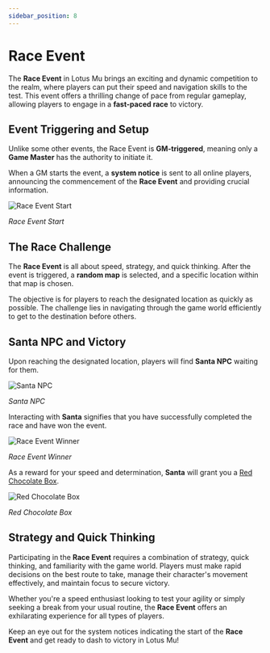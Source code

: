 ```yaml
---
sidebar_position: 8
---
```


# Race Event

The **Race Event** in Lotus Mu brings an exciting and dynamic competition to the realm, where players can put their speed and navigation skills to the test. This event offers a thrilling change of pace from regular gameplay, allowing players to engage in a **fast-paced race** to victory.

## Event Triggering and Setup

Unlike some other events, the Race Event is **GM-triggered**, meaning only a **Game Master** has the authority to initiate it.

When a GM starts the event, a **system notice** is sent to all online players, announcing the commencement of the **Race Event** and providing crucial information.

![Race Event Start](/img/events/race/race-1.jpg)

_Race Event Start_

## The Race Challenge

The **Race Event** is all about speed, strategy, and quick thinking. After the event is triggered, a **random map** is selected, and a specific location within that map is chosen.

The objective is for players to reach the designated location as quickly as possible. The challenge lies in navigating through the game world efficiently to get to the destination before others.

## Santa NPC and Victory

Upon reaching the designated location, players will find **Santa NPC** waiting for them.

![Santa NPC](/img/events/race/race-2.jpg)

_Santa NPC_

Interacting with **Santa** signifies that you have successfully completed the race and have won the event.

![Race Event Winner](/img/events/race/race-3.jpg)

_Race Event Winner_

As a reward for your speed and determination, **Santa** will grant you a [Red Chocolate Box](/items/item-bags/misc/red-chocolate-box).

![Red Chocolate Box](/img/items/item-bags/red-chocolate-box.png)

_Red Chocolate Box_

## Strategy and Quick Thinking

Participating in the **Race Event** requires a combination of strategy, quick thinking, and familiarity with the game world. Players must make rapid decisions on the best route to take, manage their character's movement effectively, and maintain focus to secure victory.

Whether you're a speed enthusiast looking to test your agility or simply seeking a break from your usual routine, the **Race Event** offers an exhilarating experience for all types of players.

Keep an eye out for the system notices indicating the start of the **Race Event** and get ready to dash to victory in Lotus Mu!

